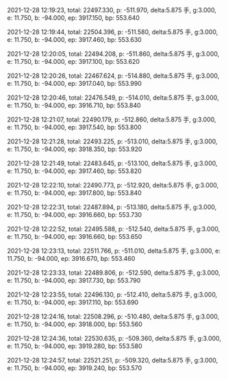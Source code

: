 2021-12-28 12:19:23, total: 22497.330, p: -511.970, delta:5.875 手, g:3.000, e: 11.750, b: -94.000, ep: 3917.150, bp: 553.640

2021-12-28 12:19:44, total: 22504.396, p: -511.580, delta:5.875 手, g:3.000, e: 11.750, b: -94.000, ep: 3917.460, bp: 553.630

2021-12-28 12:20:05, total: 22494.208, p: -511.860, delta:5.875 手, g:3.000, e: 11.750, b: -94.000, ep: 3917.100, bp: 553.620

2021-12-28 12:20:26, total: 22467.624, p: -514.880, delta:5.875 手, g:3.000, e: 11.750, b: -94.000, ep: 3917.040, bp: 553.990

2021-12-28 12:20:46, total: 22476.549, p: -514.010, delta:5.875 手, g:3.000, e: 11.750, b: -94.000, ep: 3916.710, bp: 553.840

2021-12-28 12:21:07, total: 22490.179, p: -512.860, delta:5.875 手, g:3.000, e: 11.750, b: -94.000, ep: 3917.540, bp: 553.800

2021-12-28 12:21:28, total: 22493.225, p: -513.010, delta:5.875 手, g:3.000, e: 11.750, b: -94.000, ep: 3918.350, bp: 553.920

2021-12-28 12:21:49, total: 22483.645, p: -513.100, delta:5.875 手, g:3.000, e: 11.750, b: -94.000, ep: 3917.460, bp: 553.820

2021-12-28 12:22:10, total: 22490.773, p: -512.920, delta:5.875 手, g:3.000, e: 11.750, b: -94.000, ep: 3917.800, bp: 553.840

2021-12-28 12:22:31, total: 22487.894, p: -513.180, delta:5.875 手, g:3.000, e: 11.750, b: -94.000, ep: 3916.660, bp: 553.730

2021-12-28 12:22:52, total: 22495.588, p: -512.540, delta:5.875 手, g:3.000, e: 11.750, b: -94.000, ep: 3916.660, bp: 553.650

2021-12-28 12:23:13, total: 22511.766, p: -511.010, delta:5.875 手, g:3.000, e: 11.750, b: -94.000, ep: 3916.670, bp: 553.460

2021-12-28 12:23:33, total: 22489.806, p: -512.590, delta:5.875 手, g:3.000, e: 11.750, b: -94.000, ep: 3917.730, bp: 553.790

2021-12-28 12:23:55, total: 22496.130, p: -512.410, delta:5.875 手, g:3.000, e: 11.750, b: -94.000, ep: 3917.110, bp: 553.690

2021-12-28 12:24:16, total: 22508.296, p: -510.480, delta:5.875 手, g:3.000, e: 11.750, b: -94.000, ep: 3918.000, bp: 553.560

2021-12-28 12:24:36, total: 22530.635, p: -509.360, delta:5.875 手, g:3.000, e: 11.750, b: -94.000, ep: 3919.280, bp: 553.580

2021-12-28 12:24:57, total: 22521.251, p: -509.320, delta:5.875 手, g:3.000, e: 11.750, b: -94.000, ep: 3919.240, bp: 553.570